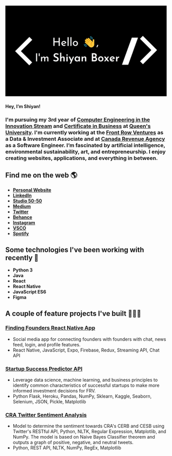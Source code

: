 ![Shiyan Boxer](https://github.com/shiyanboxer/shiyanboxer/blob/master/heading.jpg)

#### Hey, I’m Shiyan! 

### I'm pursuing my 3rd year of [Computer Engineering in the Innovation Stream](https://www.ece.queensu.ca/undergraduate/ECEi.html) and [Certificate in Business](https://smith.queensu.ca/academic_programs/certificate-in-business/index.php) at [Queen's University](https://www.queensu.ca/). I'm currently working at the [Front Row Ventures](https://frontrow.ventures/) as a Data & Investment Associate and at [Canada Revenue Agency](https://www.canada.ca/en/revenue-agency.html) as a Software Engineer. I’m fascinated by artificial intelligence, environmental sustainability, art, and entrepreneurship. I enjoy creating websites, applications, and everything in between. 

## Find me on the web 🌎
- **[Personal Website](https://shiyanboxer.netlify.app/)**
- **[LinkedIn](https://www.linkedin.com/in/shiyanboxer/)**
- **[Studio 50-50](https://studio50-50.com/)**
- **[Medium](https://medium.com/@shiyan.boxer)**
- **[Twitter](https://twitter.com/shiyan_boxer)**
- **[Behance](https://www.behance.net/shiyanboxer)**
- **[Instagram](https://www.instagram.com/shiyan.boxer/)**
- **[VSCO](https://vsco.co/shiyanboxer/gallery)**
- **[Spotify](https://open.spotify.com/user/shiyanboxer?si=sO5Ie0B5T4qNGMyngonkEg)**

## Some technologies I've been working with recently 🤖
- **Python 3**
- **Java**
- **React**
- **React Native**
- **JavaScript ES6**
- **Figma**

## A couple of feature projects I've built 👩🏻‍💻
### [Finding Founders React Native App](https://github.com/shiyanboxer/Finding-Founders-React-Native-Social-Media-App)
- Social media app for connecting founders with founders with chat, news feed, login, and profile features.
- React Native, JavaScript, Expo, Firebase, Redux, Streaming API, Chat API

### [Startup Success Predictor API](https://github.com/shiyanboxer/Startup-Success-Predictor-API)
- Leverage data science, machine learning, and business principles to identify common characteristics of successful startups to make more informed investment decisions for FRV.
- Python Flask, Heroku, Pandas, NumPy, Sklearn, Kaggle, Seaborn, Selenium, JSON, Pickle, Matplotlib

### [CRA Twitter Sentiment Analysis](https://github.com/shiyanboxer/CRA-Twitter-Sentiment-Analysis)
- Model to determine the sentiment towards CRA's CERB and CESB using Twitter's RESTful API, Python, NLTK, Regular Expression, Matplotlib, and NumPy. The model is based on Naive Bayes Classifier theorem and outputs a graph of positive, negative, and neutral tweets.
- Python, REST API, NLTK, NumPy, RegEx, Matplotlib

